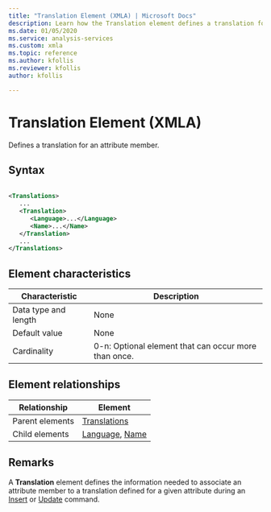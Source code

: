 ```yaml
---
title: "Translation Element (XMLA) | Microsoft Docs"
description: Learn how the Translation element defines a translation for an attribute member.
ms.date: 01/05/2020
ms.service: analysis-services
ms.custom: xmla
ms.topic: reference
ms.author: kfollis
ms.reviewer: kfollis
author: kfollis

---
```

# Translation Element (XMLA)

  Defines a translation for an attribute member.  
  
## Syntax  
  
```xml  
  
<Translations>  
   ...  
   <Translation>  
      <Language>...</Language>  
      <Name>...</Name>  
   </Translation>  
   ...  
</Translations>  
```  
  
## Element characteristics  
  
|Characteristic|Description|  
|--------------------|-----------------|  
|Data type and length|None|  
|Default value|None|  
|Cardinality|0-n: Optional element that can occur more than once.|  
  
## Element relationships  
  
|Relationship|Element|  
|------------------|-------------|  
|Parent elements|[Translations](../xml-elements-properties/translations-element-xmla.md)|  
|Child elements|[Language](../xml-elements-properties/language-element-xmla.md), [Name](../xml-elements-properties/name-element-xmla.md)|  
  
## Remarks  
 A **Translation** element defines the information needed to associate an attribute member to a translation defined for a given attribute during an [Insert](../xml-elements-commands/insert-element-xmla.md) or [Update](../xml-elements-commands/update-element-xmla.md) command. 